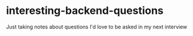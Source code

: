 # interesting-backend-questions
Just taking notes about questions I'd love to be asked in my next interview 
